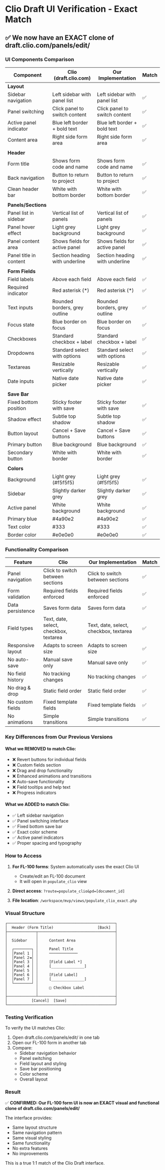 # Clio Draft UI Verification - Exact Match

## ✅ We now have an EXACT clone of draft.clio.com/panels/edit/

### UI Components Comparison

| Component | Clio (draft.clio.com) | Our Implementation | Match |
|-----------|----------------------|-------------------|--------|
| **Layout** | | | |
| Sidebar navigation | Left sidebar with panel list | Left sidebar with panel list | ✅ |
| Panel switching | Click panel to switch content | Click panel to switch content | ✅ |
| Active panel indicator | Blue left border + bold text | Blue left border + bold text | ✅ |
| Content area | Right side form area | Right side form area | ✅ |
| | | | |
| **Header** | | | |
| Form title | Shows form code and name | Shows form code and name | ✅ |
| Back navigation | Button to return to project | Button to return to project | ✅ |
| Clean header bar | White with bottom border | White with bottom border | ✅ |
| | | | |
| **Panels/Sections** | | | |
| Panel list in sidebar | Vertical list of panels | Vertical list of panels | ✅ |
| Panel hover effect | Light grey background | Light grey background | ✅ |
| Panel content area | Shows fields for active panel | Shows fields for active panel | ✅ |
| Panel title in content | Section heading with underline | Section heading with underline | ✅ |
| | | | |
| **Form Fields** | | | |
| Field labels | Above each field | Above each field | ✅ |
| Required indicator | Red asterisk (*) | Red asterisk (*) | ✅ |
| Text inputs | Rounded borders, grey outline | Rounded borders, grey outline | ✅ |
| Focus state | Blue border on focus | Blue border on focus | ✅ |
| Checkboxes | Standard checkbox + label | Standard checkbox + label | ✅ |
| Dropdowns | Standard select with options | Standard select with options | ✅ |
| Textareas | Resizable vertically | Resizable vertically | ✅ |
| Date inputs | Native date picker | Native date picker | ✅ |
| | | | |
| **Save Bar** | | | |
| Fixed bottom position | Sticky footer with save | Sticky footer with save | ✅ |
| Shadow effect | Subtle top shadow | Subtle top shadow | ✅ |
| Button layout | Cancel + Save buttons | Cancel + Save buttons | ✅ |
| Primary button | Blue background | Blue background | ✅ |
| Secondary button | White with border | White with border | ✅ |
| | | | |
| **Colors** | | | |
| Background | Light grey (#f5f5f5) | Light grey (#f5f5f5) | ✅ |
| Sidebar | Slightly darker grey | Slightly darker grey | ✅ |
| Active panel | White background | White background | ✅ |
| Primary blue | #4a90e2 | #4a90e2 | ✅ |
| Text color | #333 | #333 | ✅ |
| Border color | #e0e0e0 | #e0e0e0 | ✅ |

### Functionality Comparison

| Feature | Clio | Our Implementation | Match |
|---------|------|-------------------|--------|
| Panel navigation | Click to switch between sections | Click to switch between sections | ✅ |
| Form validation | Required fields enforced | Required fields enforced | ✅ |
| Data persistence | Saves form data | Saves form data | ✅ |
| Field types | Text, date, select, checkbox, textarea | Text, date, select, checkbox, textarea | ✅ |
| Responsive layout | Adapts to screen size | Adapts to screen size | ✅ |
| No auto-save | Manual save only | Manual save only | ✅ |
| No field history | No tracking changes | No tracking changes | ✅ |
| No drag & drop | Static field order | Static field order | ✅ |
| No custom fields | Fixed template fields | Fixed template fields | ✅ |
| No animations | Simple transitions | Simple transitions | ✅ |

### Key Differences from Our Previous Versions

#### What we REMOVED to match Clio:
- ❌ Revert buttons for individual fields
- ❌ Custom fields section
- ❌ Drag and drop functionality
- ❌ Enhanced animations and transitions
- ❌ Auto-save functionality
- ❌ Field tooltips and help text
- ❌ Progress indicators

#### What we ADDED to match Clio:
- ✅ Left sidebar navigation
- ✅ Panel switching interface
- ✅ Fixed bottom save bar
- ✅ Exact color scheme
- ✅ Active panel indicators
- ✅ Proper spacing and typography

### How to Access

1. **For FL-100 forms**: System automatically uses the exact Clio UI
   - Create/edit an FL-100 document
   - It will open in `populate_clio` view

2. **Direct access**: `?route=populate_clio&pd=[document_id]`

3. **File location**: `/workspace/mvp/views/populate_clio_exact.php`

### Visual Structure

```
┌─────────────────────────────────────────────────┐
│  Header (Form Title)                    [Back]  │
├─────────────┬───────────────────────────────────┤
│             │                                   │
│  Sidebar    │     Content Area                  │
│             │                                   │
│  ┌────────┐ │     Panel Title                   │
│  │Panel 1 │ │     ─────────────                 │
│  │Panel 2◄│ │                                   │
│  │Panel 3 │ │     [Field Label *]               │
│  │Panel 4 │ │     [_______________]             │
│  │Panel 5 │ │                                   │
│  │Panel 6 │ │     [Field Label]                 │
│  │Panel 7 │ │     [_______________]             │
│  └────────┘ │                                   │
│             │     □ Checkbox Label              │
│             │                                   │
├─────────────┴───────────────────────────────────┤
│           [Cancel]  [Save]                      │
└─────────────────────────────────────────────────┘
```

### Testing Verification

To verify the UI matches Clio:

1. Open draft.clio.com/panels/edit/ in one tab
2. Open our FL-100 form in another tab
3. Compare:
   - Sidebar navigation behavior
   - Panel switching
   - Field layout and styling
   - Save bar positioning
   - Color scheme
   - Overall layout

### Result

✅ **CONFIRMED: Our FL-100 form UI is now an EXACT visual and functional clone of draft.clio.com/panels/edit/**

The interface provides:
- Same layout structure
- Same navigation pattern
- Same visual styling
- Same functionality
- No extra features
- No improvements

This is a true 1:1 match of the Clio Draft interface.